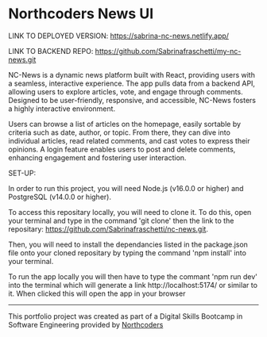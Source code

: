 # Northcoders News UI

LINK TO DEPLOYED VERSION:
https://sabrina-nc-news.netlify.app/


LINK TO BACKEND REPO:
https://github.com/Sabrinafraschetti/my-nc-news.git


NC-News is a dynamic news platform built with React, providing users with a seamless, interactive experience. The app pulls data from a backend API, allowing users to explore articles, vote, and engage through comments. Designed to be user-friendly, responsive, and accessible, NC-News fosters a highly interactive environment.

Users can browse a list of articles on the homepage, easily sortable by criteria such as date, author, or topic. From there, they can dive into individual articles, read related comments, and cast votes to express their opinions. A login feature enables users to post and delete comments, enhancing engagement and fostering user interaction.


SET-UP:

In order to run this project, you will need Node.js (v16.0.0 or higher) and PostgreSQL (v14.0.0 or higher).

To access this repositary locally, you will need to clone it. To do this, open your terminal and type in the command 'git clone' then the link to the repositary: https://github.com/Sabrinafraschetti/nc-news.git. 

Then, you will need to install the dependancies listed in the package.json file onto your cloned repositary by typing the command 'npm install' into your terminal.

To run the app locally you will then have to type the commant 'npm run dev' into the terminal which will generate a link http://localhost:5174/ or similar to it. When clicked this will open the app in your browser

--- 

This portfolio project was created as part of a Digital Skills Bootcamp in Software Engineering provided by [Northcoders](https://northcoders.com/)